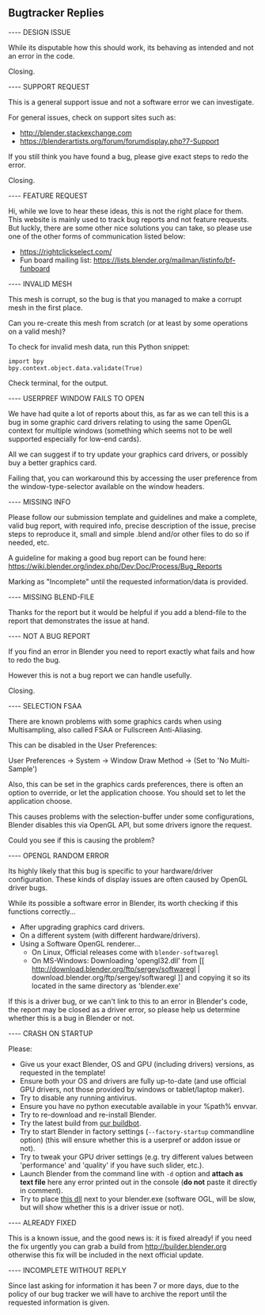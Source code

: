 Bugtracker Replies
------------------

---- DESIGN ISSUE

While its disputable how this should work,
its behaving as intended and not an error in the code.

Closing.

---- SUPPORT REQUEST

This is a general support issue and not a software error we can investigate.

For general issues, check on support sites such as:

- http://blender.stackexchange.com
- https://blenderartists.org/forum/forumdisplay.php?7-Support

If you still think you have found a bug, please give exact steps to redo the error.

Closing.

---- FEATURE REQUEST

Hi, while we love to hear these ideas, this is not the right place for them.
This website is mainly used to track bug reports and not feature requests.
But luckly, there are some other nice solutions you can take,
so please use one of the other forms of communication listed below:

- https://rightclickselect.com/
- Fun board mailing list: https://lists.blender.org/mailman/listinfo/bf-funboard

---- INVALID MESH

This mesh is corrupt, so the bug is that you managed to make a corrupt mesh in the first place.

Can you re-create this mesh from scratch (or at least by some operations on a valid mesh)?

To check for invalid mesh data, run this Python snippet:

```
import bpy
bpy.context.object.data.validate(True)
```

Check terminal, for the output.

---- USERPREF WINDOW FAILS TO OPEN

We have had quite a lot of reports about this,
as far as we can tell this is a bug in some graphic card drivers
relating to using the same OpenGL context for multiple windows
(something which seems not to be well supported especially for low-end cards).

All we can suggest if to try update your graphics card drivers,
or possibly buy a better graphics card.

Failing that, you can workaround this by accessing the user preference
from the window-type-selector available on the window headers.

---- MISSING INFO

Please follow our submission template and guidelines and make a complete, valid bug report,
with required info, precise description of the issue, precise steps to reproduce it,
small and simple .blend and/or other files to do so if needed, etc.

A guideline for making a good bug report can be found here:
https://wiki.blender.org/index.php/Dev:Doc/Process/Bug_Reports

Marking as "Incomplete" until the requested information/data is provided.

---- MISSING BLEND-FILE

Thanks for the report but it would be helpful if you add a blend-file to the report that demonstrates the issue at hand.

---- NOT A BUG REPORT

If you find an error in Blender you need to report exactly what fails and how to redo the bug.

However this is not a bug report we can handle usefully.

Closing.

---- SELECTION FSAA

There are known problems with some graphics cards when using Multisampling, also called FSAA or Fullscreen Anti-Aliasing.

This can be disabled in the User Preferences:

  User Preferences -> System -> Window Draw Method -> (Set to 'No Multi-Sample')

Also, this can be set in the graphics cards preferences,
there is often an option to override, or let the application choose.
You should set to let the application choose.

This causes problems with the selection-buffer under some configurations,
Blender disables this via OpenGL API, but some drivers ignore the request.

Could you see if this is causing the problem?


---- OPENGL RANDOM ERROR

Its highly likely that this bug is specific to your hardware/driver configuration.
These kinds of display issues are often caused by OpenGL driver bugs.

While its possible a software error in Blender, its worth checking if this functions correctly...

- After upgrading graphics card drivers.
- On a different system (with different hardware/drivers).
- Using a Software OpenGL renderer...
  - On Linux, Official releases come with `blender-softwaregl`
  - On MS-Windows: Downloading 'opengl32.dll' from [[ http://download.blender.org/ftp/sergey/softwaregl | download.blender.org/ftp/sergey/softwaregl ]] and copying it so its located in the same directory as 'blender.exe'

If this is a driver bug, or we can't link to this to an error in Blender's code, the report may be closed as a driver error,
so please help us determine whether this is a bug in Blender or not.


---- CRASH ON STARTUP

Please:
* Give us your exact Blender, OS and GPU (including drivers) versions, as requested in the template!
* Ensure both your OS and drivers are fully up-to-date (and use official GPU drivers, not those provided by windows or tablet/laptop maker).
* Try to disable any running antivirus.
* Ensure you have no python executable available in your %path% envvar.
* Try to re-download and re-install Blender.
* Try the latest build from [our buildbot](https://builder.blender.org/download).
* Try to start Blender in factory settings (`--factory-startup` commandline option) (this will ensure whether this is a userpref or addon issue or not).
* Try to tweak your GPU driver settings (e.g. try different values between 'performance' and 'quality' if you have such slider, etc.).
* Launch Blender from the command line with `-d` option and **attach as text file** here any error printed out in the console (**do not** paste it directly in comment).
* Try to place [this dll](http://download.blender.org/ftp/sergey/softwaregl/win64/opengl32.dll) next to your blender.exe (software OGL, will be slow, but will show whether this is a driver issue or not).

---- ALREADY FIXED

This is a known issue, and the good news is: it is fixed already! if you need the fix urgently you can grab a build from http://builder.blender.org otherwise this fix will be included in the next official update.

---- INCOMPLETE WITHOUT REPLY

Since last asking for information it has been 7 or more days, due to the policy of our bug tracker
we will have to archive the report until the requested information is given.
